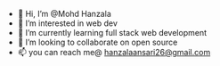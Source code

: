 - 👋 Hi, I’m @Mohd Hanzala
- 👀 I’m interested in web dev
- 🌱 I’m currently learning full stack web development
- 💞️ I’m looking to collaborate on open source
- 📫 you can reach me@ hanzalaansari26@gmail.com

<!---
hanzala2626/hanzala2626 is a ✨ special ✨ repository because its `README.md` (this file) appears on your GitHub profile.
You can click the Preview link to take a look at your changes.
--->
